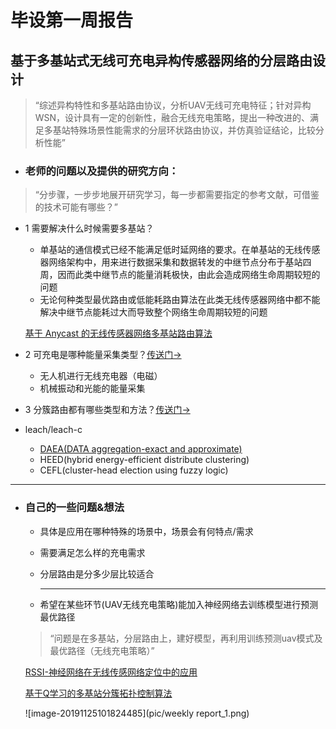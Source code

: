# 毕设第一周报告

## **基于多基站式无线可充电异构传感器网络的分层路由设计**

> “综述异构特性和多基站路由协议，分析UAV无线可充电特征；针对异构WSN，设计具有一定的创新性，融合无线充电策略，提出一种改进的、满足多基站特殊场景性能需求的分层环状路由协议，并仿真验证结论，比较分析性能”

-  ### **老师的问题以及提供的研究方向：**

>“分步骤，一步步地展开研究学习，每一步都需要指定的参考文献，可借鉴的技术可能有哪些？”

- 1 需要解决什么时候需要多基站？

  - 单基站的通信模式已经不能满足低时延网络的要求。在单基站的无线传感器网络架构中，用来进行数据采集和数据转发的中继节点分布于基站四周，因而此类中继节点的能量消耗极快，由此会造成网络生命周期较短的问题
  - 无论何种类型最优路由或低能耗路由算法在此类无线传感器网络中都不能解决中继节点能耗过大而导致整个网络生命周期较短的问题
  
  [基于 Anycast 的无线传感器网络多基站路由算法]( [https://github.com/HenryChen1/Graduation-design-of-Wireless-sensor-network/blob/master/reference/%E5%9F%BA%E4%BA%8EAnycast%E7%9A%84%E6%97%A0%E7%BA%BF%E4%BC%A0%E6%84%9F%E5%99%A8%E7%BD%91%E7%BB%9C%E5%A4%9A%E5%9F%BA%E7%AB%99%E8%B7%AF%E7%94%B1%E7%AE%97%E6%B3%95_%E6%9E%97%E6%B5%B7%E5%B3%B0.pdf](https://github.com/HenryChen1/Graduation-design-of-Wireless-sensor-network/blob/master/reference/基于Anycast的无线传感器网络多基站路由算法_林海峰.pdf) )


- 2 可充电是哪种能量采集类型？[传送门->]( https://wenku.baidu.com/view/d3d2fda4f524ccbff12184c8.html )

  - 无人机进行无线充电器（电磁）
  - 机械振动和光能的能量采集


- 3 分簇路由都有哪些类型和方法？[传送门->]( https://blog.csdn.net/bbs375/article/details/52057553)
- leach/leach-c
  - [DAEA(DATA aggregation-exact and approximate)]( https://wenku.baidu.com/view/33986a5478563c1ec5da50e2524de518964bd3d3.html )
  - HEED(hybrid energy-efficient distribute clustering)
  - CEFL(cluster-head election using fuzzy logic) 

---

- ### 自己的一些问题&想法
  
  - 具体是应用在哪种特殊的场景中，场景会有何特点/需求
  
  - 需要满足怎么样的充电需求

  - 分层路由是分多少层比较适合
  
    ---
  
    
  
  
  - 希望在某些环节(UAV无线充电策略)能加入神经网络去训练模型进行预测最优路径
  
  > “问题是在多基站，分层路由上，建好模型，再利用训练预测uav模式及最优路径（无线充电策略）”
  
  [RSSI-神经网络在无线传感网络定位中的应用]( [https://github.com/HenryChen1/Graduation-design-of-Wireless-sensor-network/blob/master/reference/RSSI-%E7%A5%9E%E7%BB%8F%E7%BD%91%E7%BB%9C%E5%9C%A8%E6%97%A0%E7%BA%BF%E4%BC%A0%E6%84%9F%E7%BD%91%E7%BB%9C%E5%AE%9A%E4%BD%8D%E4%B8%AD%E7%9A%84%E5%BA%94%E7%94%A8.pdf](https://github.com/HenryChen1/Graduation-design-of-Wireless-sensor-network/blob/master/reference/RSSI-神经网络在无线传感网络定位中的应用.pdf) )
  
  [基于Q学习的多基站分簇拓扑控制算法]( [https://github.com/HenryChen1/Graduation-design-of-Wireless-sensor-network/blob/master/reference/%E5%9F%BA%E4%BA%8EQ%E5%AD%A6%E4%B9%A0%E7%9A%84%E5%A4%9A%E5%9F%BA%E7%AB%99%E5%88%86%E7%B0%87%E6%8B%93%E6%89%91%E6%8E%A7%E5%88%B6%E7%AE%97%E6%B3%95.pdf](https://github.com/HenryChen1/Graduation-design-of-Wireless-sensor-network/blob/master/reference/基于Q学习的多基站分簇拓扑控制算法.pdf) )
  
  ![image-20191125101824485](pic/weekly report_1.png)
  
  